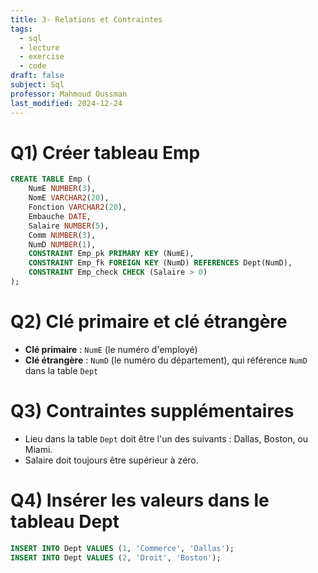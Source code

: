 ```yaml
---
title: 3- Relations et Contraintes
tags:
  - sql
  - lecture
  - exercise
  - code
draft: false
subject: Sql
professor: Mahmoud Oussman
last_modified: 2024-12-24
---
```

# Q1) Créer tableau Emp

```sql
CREATE TABLE Emp (
    NumE NUMBER(3),
    NomE VARCHAR2(20),
    Fonction VARCHAR2(20),
    Embauche DATE,
    Salaire NUMBER(5),
    Comm NUMBER(3),
    NumD NUMBER(1),
    CONSTRAINT Emp_pk PRIMARY KEY (NumE),
    CONSTRAINT Emp_fk FOREIGN KEY (NumD) REFERENCES Dept(NumD),
    CONSTRAINT Emp_check CHECK (Salaire > 0)
);
````

# Q2) Clé primaire et clé étrangère

- **Clé primaire** : `NumE` (le numéro d'employé)
- **Clé étrangère** : `NumD` (le numéro du département), qui référence `NumD` dans la table `Dept`

# Q3) Contraintes supplémentaires

- Lieu dans la table `Dept` doit être l'un des suivants : Dallas, Boston, ou Miami.
- Salaire doit toujours être supérieur à zéro.

# Q4) Insérer les valeurs dans le tableau Dept

```sql
INSERT INTO Dept VALUES (1, 'Commerce', 'Dallas');
INSERT INTO Dept VALUES (2, 'Droit', 'Boston');
```